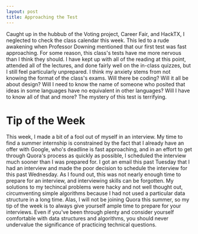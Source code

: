 ```yaml
---
layout: post
title: Approaching the Test
---
```


Caught up in the hubbub of the Voting project, Career Fair, and HackTX, I neglected
to check the class calendar this week. This led to a rude awakening when Professor
Downing mentioned that our first test was fast approaching. For some reason,
this class's tests have me more nervous than I think they should. I have kept
up with all of the reading at this point, attended all of the lectures, and done
fairly well on the in-class quizzes, but I still feel particularly unprepared.
I think my anxiety stems from not knowing the format of the class's exams. Will
there be coding? Will it all be about design? Will I need to know the name of
someone who posited that ideas in some languages have no equivalent in other
languages? Will I have to know all of that and more? The mystery of this test
is terrifying.

# Tip of the Week

This week, I made a bit of a fool out of myself in an interview. My time to find
a summer internship is constrained by the fact that I already have an offer with Google,
who's deadline is fast approaching, and in an effort to get through Quora's process as
quickly as possible, I scheduled the interview much sooner than I was prepared for.
I got an email this past Tuesday that I had an interview and made the poor decision to
schedule the interview for this past Wednesday. As I found out, this was not nearly
enough time to prepare for an interview, and interviewing skills can be forgotten.
My solutions to my techincal problems were hacky and not well thought out,
circumventing simple algorithms because I had not used a particular data structure
in a long time. Alas, I will not be joining Quora this summer, so my tip of the
week is to always give yourself ample time to prepare for your interviews.
Even if you've been through plenty and consider yourself comfortable with data
structures and algorithms, you should never undervalue the significance of
practicing technical questions.
